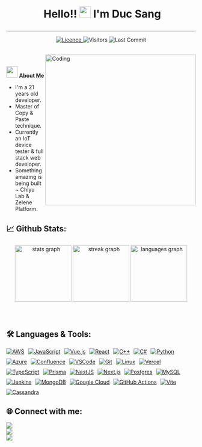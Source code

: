 # <p align="center">️ **Hello!! <img src="https://raw.githubusercontent.com/KarthikNayak024/KarthikNayak024/master/assets/wave.gif" alt="waving hand" width="30px"> I'm Duc Sang** </p>

---

<p align="center">
<a href="https://github.com/mahou-anisphia/mahou-anisphia/blob/main/LICENSE">
<img alt="Licence" src="https://img.shields.io/badge/license-BY--NC-brightgreen?logo=BY-NC"/>
</a>
</a>
<img alt="Visitors" src="https://komarev.com/ghpvc/?username=mahou-anisphia&style=flat&labelColor=black&logo=github&label=PROFILE+VIEWS&color=29bf12"/>
<img alt="Last Commit" src="https://img.shields.io/github/last-commit/mahou-anisphia/mahou-anisphia?logo=markdown&label=LAST+UPDATE&color=29bf12&style=flat">
</p>

</br>

<img align="right" alt="Coding" width="400" src="https://media.giphy.com/media/v1.Y2lkPTc5MGI3NjExODM5dmlzaTl5OWlvbW8yaW9qcjZmdGhlMWZiNG4zMXh2azVhdnh2YSZlcD12MV9pbnRlcm5hbF9naWZfYnlfaWQmY3Q9Zw/76JR4yqX2AQTJTgrcj/giphy-downsized-large.gif">
</br>

 <img src="https://media.giphy.com/media/WUlplcMpOCEmTGBtBW/giphy.gif" width="30"> **About Me**

- I'm a 21 years old developer.
- Master of Copy & Paste technique.
- Currently an IoT device tester & full stack web developer.
- Something amazing is being built ~ Chiyu Lab & Zelene Platform.

## 📈 **Github Stats:**

###

<div align="center">
   <img src="https://github-readme-stats.vercel.app/api?username=mahou-anisphia&show_icons=true&theme=dark" height="150" alt="stats graph" />
  <img src="https://github-readme-streak-stats.herokuapp.com/?user=mahou-anisphia&theme=dark&hide_border=false" height="150" alt="streak graph" />
  <img src="https://github-readme-stats.vercel.app/api/top-langs?username=mahou-anisphia&locale=en&hide_title=false&layout=compact&card_width=320&langs_count=5&theme=dark&hide_border=false" height="150" alt="languages graph"  />
</div>

###


</br>

## 🛠️ **Languages & Tools:**


<div style="display: flex; flex-wrap: wrap; gap: 10px;">
  <a href="https://aws.amazon.com" target="_blank">
    <img src="https://img.shields.io/badge/aws-FF9900?style=for-the-badge&logo=amazonaws&logoColor=white" alt="AWS">
  </a>
  <a href="https://developer.mozilla.org/en-US/docs/Web/JavaScript" target="_blank">
    <img src="https://img.shields.io/badge/javascript-323330?style=for-the-badge&logo=javascript&logoColor=F7DF1E" alt="JavaScript">
  </a>
  <a href="https://vuejs.org" target="_blank">
    <img src="https://img.shields.io/badge/vuejs-%2335495e.svg?style=for-the-badge&logo=vuedotjs&logoColor=%234FC08D" alt="Vue.js">
  </a>
  <a href="https://react.dev" target="_blank">
    <img src="https://img.shields.io/badge/-React-blue?style=for-the-badge&logo=react" alt="React">
  </a>
  <a href="https://isocpp.org/" target="_blank">
    <img src="https://img.shields.io/badge/c++%20-%2300599C.svg?&style=for-the-badge&logo=c%2B%2B&ogoColor=white" alt="C++">
  </a>
  <a href="https://learn.microsoft.com/en-us/dotnet/csharp/" target="_blank">
    <img src="https://img.shields.io/badge/c%23-%23239120.svg?style=for-the-badge&logo=c-sharp&logoColor=white" alt="C#">
  </a>
  <a href="https://www.python.org" target="_blank">
    <img src="https://img.shields.io/badge/python-3670A0?style=for-the-badge&logo=python&logoColor=ffdd54" alt="Python">
  </a>
  <a href="https://azure.microsoft.com" target="_blank">
    <img src="https://img.shields.io/badge/azure-0078D4?style=for-the-badge&logo=microsoftazure&logoColor=white" alt="Azure">
  </a>
  <a href="https://www.atlassian.com/software/confluence" target="_blank">
    <img src="https://img.shields.io/badge/Confluence-172B4D?style=for-the-badge&logo=confluence&logoColor=white" alt="Confluence">
  </a>
  <a href="https://code.visualstudio.com" target="_blank">
    <img src="https://img.shields.io/badge/-vscode-007ACC?style=for-the-badge&logo=visual-studio-code" alt="VSCode">
  </a>
  <a href="https://git-scm.com" target="_blank">
    <img src="https://img.shields.io/badge/git%20-%23F05032.svg?&style=for-the-badge&logo=git&logoColor=white" alt="Git">
  </a>
  <a href="https://www.linux.org" target="_blank">
    <img src="https://img.shields.io/badge/-linux-FCC624?style=for-the-badge&logo=linux&logoColor=black" alt="Linux">
  </a>
  <a href="https://vercel.com" target="_blank">
    <img src="https://img.shields.io/badge/vercel-%23000000.svg?style=for-the-badge&logo=vercel&logoColor=white" alt="Vercel">
  </a>
  <a href="https://www.typescriptlang.org" target="_blank">
    <img src="https://img.shields.io/badge/typescript-007ACC?style=for-the-badge&logo=typescript&logoColor=white" alt="TypeScript">
  </a>
  <a href="https://www.prisma.io" target="_blank">
    <img src="https://img.shields.io/badge/prisma-2D3748?style=for-the-badge&logo=prisma&logoColor=white" alt="Prisma">
  </a>
  <a href="https://nestjs.com" target="_blank">
    <img src="https://img.shields.io/badge/nestjs-%23E0234E.svg?style=for-the-badge&logo=nestjs&logoColor=white" alt="NestJS">
  </a>
  <a href="https://nextjs.org" target="_blank">
    <img src="https://img.shields.io/badge/next.js-%23000000.svg?style=for-the-badge&logo=nextdotjs&logoColor=white" alt="Next.js">
  </a>
  <a href="https://www.postgresql.org" target="_blank">
    <img src="https://img.shields.io/badge/postgres-%23316192.svg?style=for-the-badge&logo=postgresql&logoColor=white" alt="Postgres">
  </a>
  <a href="https://www.mysql.com" target="_blank">
    <img src="https://img.shields.io/badge/mysql-%2300f.svg?style=for-the-badge&logo=mysql&logoColor=white" alt="MySQL">
  </a>
  <a href="https://www.jenkins.io" target="_blank">
    <img src="https://img.shields.io/badge/jenkins-%232C5263.svg?style=for-the-badge&logo=jenkins&logoColor=white" alt="Jenkins">
  </a>
  <a href="https://www.mongodb.com" target="_blank">
    <img src="https://img.shields.io/badge/mongoDB-%2347A248.svg?style=for-the-badge&logo=mongodb&logoColor=white" alt="MongoDB">
  </a>
  <a href="https://cloud.google.com" target="_blank">
    <img src="https://img.shields.io/badge/Google%20Cloud-%234285F4.svg?style=for-the-badge&logo=google-cloud&logoColor=white" alt="Google Cloud">
  </a>
  <a href="https://github.com/features/actions" target="_blank">
    <img src="https://img.shields.io/badge/github%20actions-%232671E5.svg?style=for-the-badge&logo=githubactions&logoColor=white" alt="GitHub Actions">
  </a>
  <a href="https://vitejs.dev" target="_blank">
    <img src="https://img.shields.io/badge/vite-%23646CFF.svg?style=for-the-badge&logo=vite&logoColor=white" alt="Vite">
  </a>
  <a href="https://cassandra.apache.org/" target="_blank">
    <img src="https://img.shields.io/badge/cassandra-%231287B1.svg?style=for-the-badge&logo=apache-cassandra&logoColor=white" alt="Cassandra">
  </a>
</div>



## 🌐 **Connect with me:** ️

[<img src="https://img.shields.io/badge/LinkedIn-duc--sang-informational?style=for-the-badge&labelColor=black&logo=linkedin&logoColor=0077b5&&color=0077b5"/>][linkedin] </br>
[<img src="https://img.shields.io/badge/Gmail-ducsangtruong2004@gmail.com-informational?style=for-the-badge&labelColor=black&logoColor=d14836&logo=gmail&color=d14836"/>][gmail] </br>
[<img src="https://img.shields.io/badge/Github-mahou--anisphia-informational?style=for-the-badge&labelColor=black&logo=github&color=7d88e6"/>][github] </br>
<!-- [<img src="https://img.shields.io/badge/Stackoverflow-mahou--anisphia-informational?style=for-the-badge&labelColor=black&logo=stackoverflow&logoColor=fe7a16&color=fe7a16"/>][stackoverflow] </br>
[<img src="https://img.shields.io/badge/Twitter-@mahou_anisphia-informational?style=for-the-badge&labelColor=black&logo=twitter&logoColor=#1DA1F2&color=1da1f2"/>][twitter] -->
 </br>

</br>

<!-- Links of Definitions -->

[linkedin]: [https://www.linkedin.com/in/duc-sang](https://www.linkedin.com/in/truong-duc-sang-27a566259/)
[gmail]: mailto:ducsangtruong2004@gmail.com
<!-- [stackoverflow]: https://stackoverflow.com/users/your-profile -->
[github]: https://github.com/mahou-anisphia
<!-- [twitter]: https://twitter.com/mahou_anisphia -->
